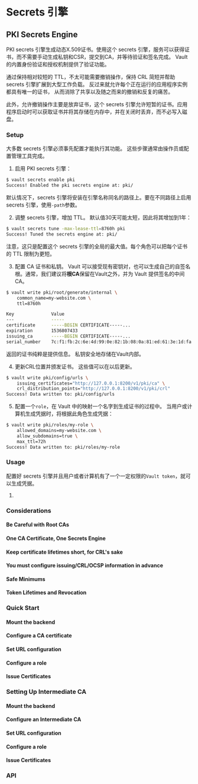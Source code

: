# Secrets 引擎
## PKI Secrets Engine
PKI secrets 引擎生成动态X.509证书。使用这个 secrets 引擎，服务可以获得证书，而不需要手动生成私钥和CSR，提交到CA，并等待验证和签名完成。
Vault 的内置身份验证和授权机制提供了验证功能。

通过保持相对较短的 TTL，不太可能需要撤销操作，保持 CRL 简短并帮助 secrets 引擎扩展到大型工作负载。 反过来就允许每个正在运行的应用程序实例都具有唯一的证书，
从而消除了共享以及随之而来的撤销和反复的痛苦。

此外，允许撤销操作主要是放弃证书，这个 secrets 引擎允许短暂的证书。应用程序启动时可以获取证书并将其存储在内存中，并在关闭时丢弃，而不必写入磁盘。

### Setup

大多数 secrets 引擎必须事先配置才能执行其功能。 这些步骤通常由操作员或配置管理工具完成。

1. 启用 PKI secrets 引擎：
```bash
$ vault secrets enable pki
Success! Enabled the pki secrets engine at: pki/
```
默认情况下，secrets 引擎将安装在引擎名称同名的路径上。要在不同路径上启用 secrets 引擎，使用`-path`参数。

2. 调整 secrets 引擎，增加 TTL。 默认值30天可能太短，因此将其增加到1年：
```bash
$ vault secrets tune -max-lease-ttl=8760h pki
Success! Tuned the secrets engine at: pki/
```

注意，这只是配置这个 secrets 引擎的全局的最大值。每个角色可以把每个证书的 TTL 限制为更短。

3. 配置 CA 证书和私钥。 Vault 可以接受现有密钥对，也可以生成自己的自签名根。通常，我们建议将**根CA**保留在Vault之外，并为 Vault 提供签名的中间CA。
```bash
$ vault write pki/root/generate/internal \
    common_name=my-website.com \
    ttl=8760h

Key              Value
---              -----
certificate      -----BEGIN CERTIFICATE-----...
expiration       1536807433
issuing_ca       -----BEGIN CERTIFICATE-----...
serial_number    7c:f1:fb:2c:6e:4d:99:0e:82:1b:08:0a:81:ed:61:3e:1d:fa:f5:29
```

返回的证书纯粹是提供信息。 私钥安全地存储在Vault内部。

4. 更新CRL位置并颁发证书。 这些值可以在以后更新。
```bash
$ vault write pki/config/urls \
    issuing_certificates="http://127.0.0.1:8200/v1/pki/ca" \
    crl_distribution_points="http://127.0.0.1:8200/v1/pki/crl"
Success! Data written to: pki/config/urls
```

5. 配置一个`role`，在 Vault 中的映射一个名字到生成证书的过程中。 当用户或计算机生成凭据时，将根据此角色生成凭据：
```bash
$ vault write pki/roles/my-role \
    allowed_domains=my-website.com \
    allow_subdomains=true \
    max_ttl=72h
Success! Data written to: pki/roles/my-role
```

### Usage

配置好 secrets 引擎并且用户或者计算机有了一个一定权限的`Vault token`，就可以生成凭据。

1. 

### Considerations
#### Be Careful with Root CAs
#### One CA Certificate, One Secrets Engine
#### Keep certificate lifetimes short, for CRL's sake
#### You must configure issuing/CRL/OCSP information in advance
#### Safe Minimums
#### Token Lifetimes and Revocation
### Quick Start
#### Mount the backend
#### Configure a CA certificate
#### Set URL configuration
#### Configure a role
#### Issue Certificates
### Setting Up Intermediate CA
#### Mount the backend
#### Configure an Intermediate CA
#### Set URL configuration
#### Configure a role
#### Issue Certificates
### API